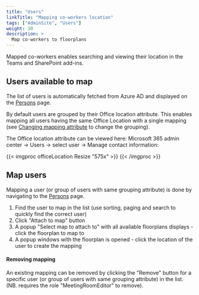 ```yaml
---
title: "Users"
linkTitle: "Mapping co-workers location"
tags: ["AdminSite", "Users"]
weight: 30
description: >
  Map co-workers to floorplans
---
```


Mapped co-workers enables searching and viewing their location in the Teams and SharePoint add-ins.

## Users available to map

The list of users is automatically fetched from Azure AD and displayed on the [Persons](https://www.meetingroommap.net/Persons) page.

By default users are grouped by their Office location attribute. This enables mapping all users having the same Office Location with a single mapping (see [Changing mapping attribute](/tasks/people/changemappingattribute/) to change the grouping).

The Office location attribute can be viewed here: Microsoft 365 admin center -> Users -> select user -> Manage contact information:

{{< imgproc officeLocation Resize "575x" >}}
{{< /imgproc >}}

## Map users

Mapping a user (or group of users with same grouping attribute) is done by navigating to the [Persons](https://www.meetingroommap.net/Persons) page.

1) Find the user to map in the list (use sorting, paging and search to quickly find the correct user)
2) Click "Attach to map" button
3) A popup "Select map to attach to" with all available floorplans displays - click the floorplan to map to
4) A popup windows with the floorplan is opened - click the location of the user to create the mapping

#### Removing mapping

An existing mapping can be removed by clicking the "Remove" button for a specific user (or group of users with same grouping attribute) in the list. (NB. requires the role "MeetingRoomEditor" to remove).




